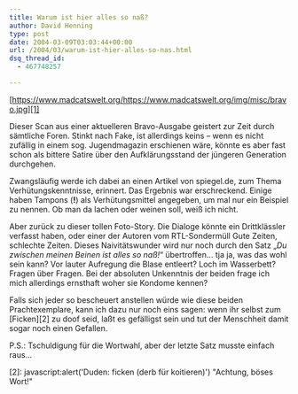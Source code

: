```yaml
---
title: Warum ist hier alles so naß?
author: David Henning
type: post
date: 2004-03-09T03:03:44+00:00
url: /2004/03/warum-ist-hier-alles-so-nas.html
dsq_thread_id:
  - 467748257

---
```

[https://www.madcatswelt.org/https://www.madcatswelt.org/img/misc/bravo.jpg][1]

Dieser Scan aus einer aktuelleren Bravo-Ausgabe geistert zur Zeit durch sämtliche Foren. Stinkt nach Fake, ist allerdings keins &#8211; wenn es nicht zufällig in einem sog. Jugendmagazin erschienen wäre, könnte es aber fast schon als bittere Satire über den Aufklärungsstand der jüngeren Generation durchgehen.
  
Zwangsläufig werde ich dabei an einen Artikel von spiegel.de, zum Thema Verhütungskenntnisse, erinnert. Das Ergebnis war erschreckend. Einige haben Tampons (**!**) als Verhütungsmittel angegeben, um mal nur ein Beispiel zu nennen. Ob man da lachen oder weinen soll, weiß ich nicht.
  
Aber zurück zu dieser tollen Foto-Story. Die Dialoge könnte ein Drittklässler verfasst haben, oder einer der Autoren vom RTL-Sondermüll Gute Zeiten, schlechte Zeiten. Dieses Naivitätswunder wird nur noch durch den Satz &#8222;_Du zwischen meinen Beinen ist alles so naß!_&#8220; übertroffen&#8230; tja ja, was das wohl sein kann? Vor lauter Aufregung die Blase entleert? Loch im Wasserbett? Fragen über Fragen. Bei der absoluten Unkenntnis der beiden frage ich mich allerdings ernsthaft woher sie Kondome kennen?

Falls sich jeder so bescheuert anstellen würde wie diese beiden Prachtexemplare, kann ich dazu nur noch eins sagen: wenn ihr selbst zum [Ficken][2] zu doof seid, laßt es gefälligst sein und tut der Menschheit damit sogar noch einen Gefallen.

P.S.: Tschuldigung für die Wortwahl, aber der letzte Satz musste einfach raus&#8230;

 [1]: https://www.madcatswelt.org/images/bravo.jpg
 [2]: javascript:alert(&apos;Duden: ficken (derb für koitieren)&apos;) "Achtung, böses Wort!"